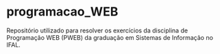 # programacao_WEB
 Repositório utilizado para resolver os exercícios da disciplina de Programação WEB (PWEB) da graduação em Sistemas de Informação no IFAL.
